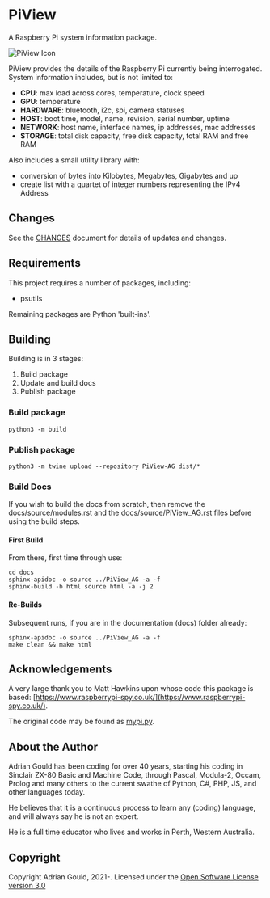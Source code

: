 # PiView

A Raspberry Pi system information package.

![PiView Icon](PiView-0.25x.png)

PiView provides the details of the Raspberry Pi currently being interrogated. System information includes, but is not limited to:

- **CPU**: max load across cores, temperature, clock speed
- **GPU**: temperature
- **HARDWARE**: bluetooth, i2c, spi, camera statuses
- **HOST**: boot time, model, name, revision, serial number, uptime
- **NETWORK**: host name, interface names, ip addresses, mac addresses
- **STORAGE**: total disk capacity, free disk capacity, total RAM and free RAM

Also includes a small utility library with:

- conversion of bytes into Kilobytes, Megabytes, Gigabytes and up
- create list with a quartet of integer numbers representing the IPv4 Address

## Changes

See the [CHANGES](CHANGES.md) document for details of updates and changes.

## Requirements

This project requires a number of packages, including:

- psutils

Remaining packages are Python 'built-ins'.

## Building

Building is in 3 stages:

1. Build package
2. Update and build docs
3. Publish package

### Build package

```shell
python3 -m build
```

### Publish package

```shell
python3 -m twine upload --repository PiView-AG dist/*
```

### Build Docs

If you wish to build the docs from scratch, then remove the docs/source/modules.rst and the docs/source/PiView_AG.rst files before using the build steps.

#### First Build
From there, first time through use:

```shell
cd docs
sphinx-apidoc -o source ../PiView_AG -a -f 
sphinx-build -b html source html -a -j 2
```

#### Re-Builds
Subsequent runs, if you are in the documentation (docs) folder already:

```shell
sphinx-apidoc -o source ../PiView_AG -a -f 
make clean && make html
```

## Acknowledgements

A very large thank you to Matt Hawkins upon whose code this package is based: [https://www.raspberrypi-spy.co.uk/](https://www.raspberrypi-spy.co.uk/).

The original code may be found as [mypi.py](https://github.com/tdamdouni/Raspberry-Pi-DIY-Projects/blob/master/MattHawkinsUK-rpispy-misc/python/mypi.py).

## About the Author

Adrian Gould has been coding for over 40 years, starting his coding in Sinclair ZX-80 Basic and Machine Code, through Pascal, Modula-2, Occam, Prolog and many others to the current swathe of Python, C#, PHP, JS, and other languages today.

He believes that it is a continuous process to learn any (coding) language, and will always say he is not an expert.

He is a full time educator who lives and works in Perth, Western Australia.

## Copyright

Copyright Adrian Gould, 2021-. Licensed under
the [Open Software License version 3.0](./LICENSE.txt)
